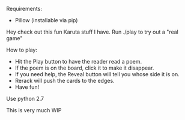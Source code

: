 Requirements:
* Pillow (installable via pip)


Hey check out this fun Karuta stuff I have.
Run ./play to try out a "real game"

How to play:
* Hit the Play button to have the reader read a poem.
* If the poem is on the board, click it to make it disappear.
* If you need help, the Reveal button will tell you whose side it is on.
* Rerack will push the cards to the edges.
* Have fun!

Use python 2.7


This is very much WIP
